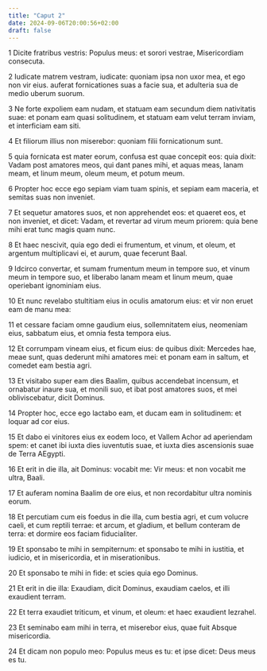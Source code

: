 ```yaml
---
title: "Caput 2"
date: 2024-09-06T20:00:56+02:00
draft: false
---
```



1 Dicite fratribus vestris: Populus meus: et sorori vestrae, Misericordiam consecuta.

2 Iudicate matrem vestram, iudicate: quoniam ipsa non uxor mea, et ego non vir eius. auferat fornicationes suas a facie sua, et adulteria sua de medio uberum suorum.

3 Ne forte expoliem eam nudam, et statuam eam secundum diem nativitatis suae: et ponam eam quasi solitudinem, et statuam eam velut terram inviam, et interficiam eam siti.

4 Et filiorum illius non miserebor: quoniam filii fornicationum sunt.

5 quia fornicata est mater eorum, confusa est quae concepit eos: quia dixit: Vadam post amatores meos, qui dant panes mihi, et aquas meas, lanam meam, et linum meum, oleum meum, et potum meum.

6 Propter hoc ecce ego sepiam viam tuam spinis, et sepiam eam maceria, et semitas suas non inveniet.

7 Et sequetur amatores suos, et non apprehendet eos: et quaeret eos, et non inveniet, et dicet: Vadam, et revertar ad virum meum priorem: quia bene mihi erat tunc magis quam nunc.

8 Et haec nescivit, quia ego dedi ei frumentum, et vinum, et oleum, et argentum multiplicavi ei, et aurum, quae fecerunt Baal.

9 Idcirco convertar, et sumam frumentum meum in tempore suo, et vinum meum in tempore suo, et liberabo lanam meam et linum meum, quae operiebant ignominiam eius.

10 Et nunc revelabo stultitiam eius in oculis amatorum eius: et vir non eruet eam de manu mea:

11 et cessare faciam omne gaudium eius, sollemnitatem eius, neomeniam eius, sabbatum eius, et omnia festa tempora eius.

12 Et corrumpam vineam eius, et ficum eius: de quibus dixit: Mercedes hae, meae sunt, quas dederunt mihi amatores mei: et ponam eam in saltum, et comedet eam bestia agri.

13 Et visitabo super eam dies Baalim, quibus accendebat incensum, et ornabatur inaure sua, et monili suo, et ibat post amatores suos, et mei obliviscebatur, dicit Dominus.

14 Propter hoc, ecce ego lactabo eam, et ducam eam in solitudinem: et loquar ad cor eius.

15 Et dabo ei vinitores eius ex eodem loco, et Vallem Achor ad aperiendam spem: et canet ibi iuxta dies iuventutis suae, et iuxta dies ascensionis suae de Terra AEgypti.

16 Et erit in die illa, ait Dominus: vocabit me: Vir meus: et non vocabit me ultra, Baali.

17 Et auferam nomina Baalim de ore eius, et non recordabitur ultra nominis eorum.

18 Et percutiam cum eis foedus in die illa, cum bestia agri, et cum volucre caeli, et cum reptili terrae: et arcum, et gladium, et bellum conteram de terra: et dormire eos faciam fiducialiter.

19 Et sponsabo te mihi in sempiternum: et sponsabo te mihi in iustitia, et iudicio, et in misericordia, et in miserationibus.

20 Et sponsabo te mihi in fide: et scies quia ego Dominus.

21 Et erit in die illa: Exaudiam, dicit Dominus, exaudiam caelos, et illi exaudient terram.

22 Et terra exaudiet triticum, et vinum, et oleum: et haec exaudient Iezrahel.

23 Et seminabo eam mihi in terra, et miserebor eius, quae fuit Absque misericordia.

24 Et dicam non populo meo: Populus meus es tu: et ipse dicet: Deus meus es tu.

